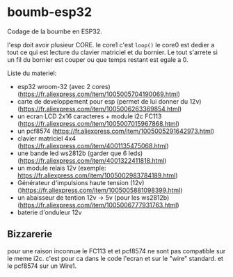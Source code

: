 # boumb-esp32

Codage de la boumbe en ESP32.



l'esp doit avoir plusieur CORE.
le core1 c'est `loop()`
le core0 est dedier a tout ce qui est lecture du clavier matriciel et du bornier.
Le tout s'arrete si un fil du bornier est couper ou que temps restant est egale a 0.

Liste du materiel:
- esp32 wroom-32 (avec 2 cores) (https://fr.aliexpress.com/item/1005005704190069.html)
- carte de developpement pour esp (permet de lui donner du 12v) (https://fr.aliexpress.com/item/1005006263369854.html)
- un ecran LCD 2x16 caracteres + module i2c FC113 (https://fr.aliexpress.com/item/1005007015967868.html)
- un pcf8574 (https://fr.aliexpress.com/item/1005005291642973.html)
- clavier matriciel 4x4 (https://fr.aliexpress.com/item/4001135475068.html)
- une bande led ws2812b (garder que 6 leds) (https://fr.aliexpress.com/item/4001322411818.html)
- un module relais 12v (exemple: https://fr.aliexpress.com/item/1005002983784189.html)
- Générateur d'impulsions haute tension (12v) ()https://fr.aliexpress.com/item/1005005881098399.html)
- un abaisseur de tention 12v -> 5v (pour les ws2812b) (https://fr.aliexpress.com/item/1005006777931763.html)
- baterie d'onduleur 12v



## Bizzarerie
pour une raison inconnue le FC113 et et pcf8574 ne sont pas compatible sur le meme i2c.
c'est pour ca dans le code l'ecran et sur le "wire" standard. et le pcf8574 sur un Wire1.
